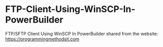 # FTP-Client-Using-WinSCP-In-PowerBuilder
FTP/SFTP Client Using WinSCP In PowerBuilder
shared from the website: https://programmingmethodsit.com
